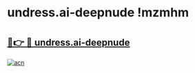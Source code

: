# undress.ai-deepnude !mzmhm

# <h2><a href="https://9ehizr.esa.edu.pl?title=undress.ai-deepnude&ref=mzmhm">🔗👉 🔴 undress.ai-deepnude</a></h2>

[![acn](https://github.com/user-attachments/assets/0f9c940e-d8b0-45ae-aac7-cd30a18b3e1c)](https://9ehizr.esa.edu.pl?title=undress.ai-deepnude&ref=mzmhm)

